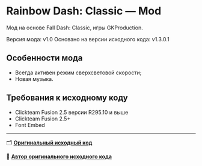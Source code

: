 # Rainbow Dash: Classic — Mod
Мод на основе Fall Dash: Classic, игры GKProduction.

Версия мода: v1.0
Основано на версии исходного кода: v1.3.0.1
## Особенности мода
- Всегда активен режим сверхсветовой скорости;
- Новая музыка.
## Требования к исходному коду
- Clickteam Fusion 2.5 версии R295.10 и выше
- Clickteam Fusion 2.5+
- Font Embed
---
🗂️ [**Оригинальный исходный код**](https://github.com/GKProduction/Fall-Dash-Classic)

👤 [**Автор оригинального исходного кода**](https://github.com/GKProduction)
